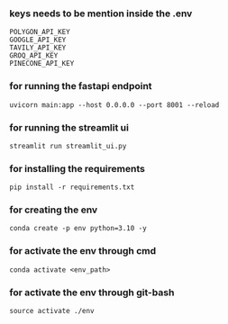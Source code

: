 ### keys needs to be mention inside the .env
```
POLYGON_API_KEY
GOOGLE_API_KEY
TAVILY_API_KEY
GROQ_API_KEY
PINECONE_API_KEY
```

### for running the fastapi endpoint
```
uvicorn main:app --host 0.0.0.0 --port 8001 --reload

```

### for running the streamlit ui
```
streamlit run streamlit_ui.py

```

### for installing the requirements
```
pip install -r requirements.txt
```

### for creating the env
```
conda create -p env python=3.10 -y
```

### for activate the env through cmd
```
conda activate <env_path>
```

### for activate the env through git-bash
```
source activate ./env
```